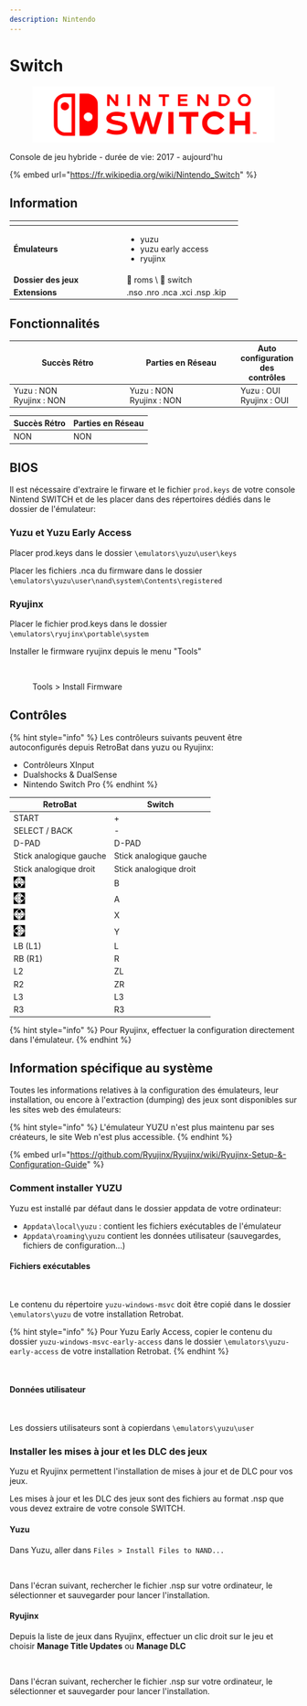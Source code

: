 ```yaml
---
description: Nintendo
---
```


# Switch

<div align="left">

<figure><img src="https://raw.githubusercontent.com/fabricecaruso/es-theme-carbon/52ff37c9e265587d006945a2ba695b5a962b3a3d/art/logos/switch.svg" alt=""><figcaption></figcaption></figure>

</div>

Console de jeu hybride - durée de vie: 2017 - aujourd'hu

{% embed url="https://fr.wikipedia.org/wiki/Nintendo_Switch" %}

## Information

<table data-header-hidden><thead><tr><th width="184"></th><th></th><th data-hidden></th></tr></thead><tbody><tr><td><strong>Émulateurs</strong></td><td><ul><li>yuzu</li><li>yuzu early access</li><li>ryujinx</li></ul></td><td></td></tr><tr><td><strong>Dossier des jeux</strong></td><td><span data-gb-custom-inline data-tag="emoji" data-code="1f4c1">📁</span> roms \ <span data-gb-custom-inline data-tag="emoji" data-code="1f4c2">📂</span> switch</td><td></td></tr><tr><td><strong>Extensions</strong></td><td>.nso .nro .nca .xci .nsp .kip</td><td></td></tr></tbody></table>

## Fonctionnalités

<table><thead><tr><th width="256">Succès Rétro</th><th width="243">Parties en Réseau</th><th>Auto configuration des contrôles</th></tr></thead><tbody><tr><td>Yuzu : NON<br>Ryujinx : NON</td><td>Yuzu : NON<br>Ryujinx : NON</td><td>Yuzu : OUI<br>Ryujinx : OUI</td></tr></tbody></table>

| Succès Rétro | Parties en Réseau |
| ------------ | ----------------- |
| NON          | NON               |

## BIOS

Il est nécessaire d'extraire le firware et le fichier `prod.keys` de votre console Nintend SWITCH et de les placer dans des répertoires dédiés dans le dossier de l'émulateur:

### Yuzu et Yuzu Early Access

Placer prod.keys dans le dossier `\emulators\yuzu\user\keys`

Placer les fichiers .nca du firmware dans le dossier `\emulators\yuzu\user\nand\system\Contents\registered`

### Ryujinx

Placer le fichier prod.keys dans le dossier `\emulators\ryujinx\portable\system`

Installer le firmware ryujinx depuis le menu "Tools"

<div align="left">

<figure><img src="https://i.imgur.com/CVXr1y7.png" alt=""><figcaption><p>Tools > Install Firmware</p></figcaption></figure>

</div>

## Contrôles

{% hint style="info" %}
Les contrôleurs suivants peuvent être autoconfigurés depuis RetroBat dans yuzu ou Ryujinx:

* Contrôleurs XInput
* Dualshocks & DualSense
* Nintendo Switch Pro
{% endhint %}

| RetroBat                                                                           | Switch                  |
| ---------------------------------------------------------------------------------- | ----------------------- |
| START                                                                              | +                       |
| SELECT / BACK                                                                      | -                       |
| D-PAD                                                                              | D-PAD                   |
| Stick analogique gauche                                                            | Stick analogique gauche |
| Stick analogique droit                                                             | Stick analogique droit  |
| ![A](<../../../../.gitbook/assets/image (19).png>)                                 | B                       |
| ![B](<../../../../.gitbook/assets/image (6).png>)                                  | A                       |
| <img src="../../../../.gitbook/assets/image (34).png" alt="" data-size="original"> | X                       |
| <img src="../../../../.gitbook/assets/image (32).png" alt="" data-size="line">     | Y                       |
| LB (L1)                                                                            | L                       |
| RB (R1)                                                                            | R                       |
| L2                                                                                 | ZL                      |
| R2                                                                                 | ZR                      |
| L3                                                                                 | L3                      |
| R3                                                                                 | R3                      |

{% hint style="info" %}
Pour Ryujinx, effectuer la configuration directement dans l'émulateur.
{% endhint %}

## Information spécifique au système

Toutes les informations relatives à la configuration des émulateurs, leur installation, ou encore à l'extraction (dumping) des jeux sont disponibles sur les sites web des émulateurs:

{% hint style="info" %}
L'émulateur YUZU n'est plus maintenu par ses créateurs, le site Web n'est plus accessible.
{% endhint %}

{% embed url="https://github.com/Ryujinx/Ryujinx/wiki/Ryujinx-Setup-&-Configuration-Guide" %}

### Comment installer YUZU

Yuzu est installé par défaut dans le dossier appdata de votre ordinateur:

* `Appdata\local\yuzu` : contient les fichiers exécutables de l'émulateur
* `Appdata\roaming\yuzu` contient les données utilisateur (sauvegardes, fichiers de configuration...)

#### Fichiers exécutables

<div align="left">

<figure><img src="https://i.imgur.com/P8Pi1Ut.png" alt=""><figcaption></figcaption></figure>

</div>

Le contenu du répertoire `yuzu-windows-msvc` doit être copié dans le dossier `\emulators\yuzu` de votre installation Retrobat.

{% hint style="info" %}
Pour Yuzu Early Access, copier le contenu du dossier `yuzu-windows-msvc-early-access` dans le dossier `\emulators\yuzu-early-access` de votre installation Retrobat.
{% endhint %}

<div align="left">

<figure><img src="https://i.imgur.com/fq2gxNH.png" alt=""><figcaption></figcaption></figure>

</div>

#### Données utilisateur

<div align="left">

<figure><img src="https://i.imgur.com/CQhfYCR.png" alt=""><figcaption></figcaption></figure>

</div>

Les dossiers utilisateurs sont à copierdans `\emulators\yuzu\user`

### Installer les mises à jour et les DLC des jeux

Yuzu et Ryujinx permettent l'installation de mises à jour et de DLC pour vos jeux.&#x20;

Les mises à jour et les DLC des jeux sont des fichiers au format .nsp que vous devez extraire de votre console SWITCH.

#### Yuzu

Dans Yuzu, aller dans `Files > Install Files to NAND...`

<div align="left">

<figure><img src="https://i.imgur.com/B6jQIqZ.png" alt=""><figcaption></figcaption></figure>

</div>

Dans l'écran suivant, rechercher le fichier .nsp sur votre ordinateur, le sélectionner et sauvegarder pour lancer l'installation.

#### Ryujinx

Depuis la liste de jeux dans Ryujinx, effectuer un clic droit sur le jeu et choisir **Manage Title Updates** ou **Manage DLC**

<div align="left">

<figure><img src="https://i.imgur.com/uRMjmAE.png" alt=""><figcaption></figcaption></figure>

</div>

Dans l'écran suivant, rechercher le fichier .nsp sur votre ordinateur, le sélectionner et sauvegarder pour lancer l'installation.
